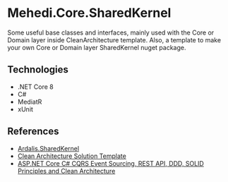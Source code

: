 # Mehedi.Core.SharedKernel
Some useful base classes and interfaces, mainly used with the Core or Domain layer inside CleanArchitecture template. Also, a template to make your own Core or Domain layer SharedKernel nuget package.

## Technologies
- .NET Core 8
- C#
- MediatR
- xUnit

## References
- [Ardalis.SharedKernel](https://github.com/ardalis/Ardalis.SharedKernel)
- [Clean Architecture Solution Template](https://github.com/jasontaylordev/CleanArchitecture)
- [ASP.NET Core C# CQRS Event Sourcing, REST API, DDD, SOLID Principles and Clean Architecture](https://github.com/jeangatto/ASP.NET-Core-Clean-Architecture-CQRS-Event-Sourcing)
